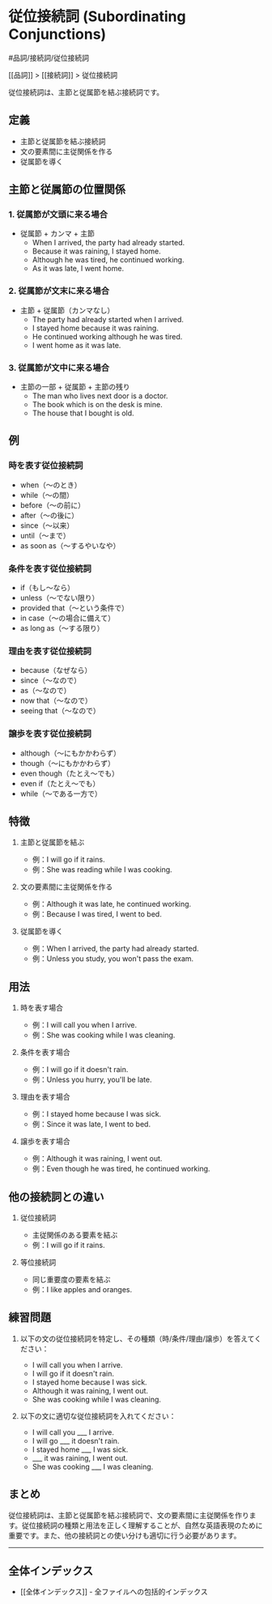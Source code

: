 # 従位接続詞 (Subordinating Conjunctions)

#品詞/接続詞/従位接続詞

[[品詞]] > [[接続詞]] > 従位接続詞

従位接続詞は、主節と従属節を結ぶ接続詞です。

## 定義
- 主節と従属節を結ぶ接続詞
- 文の要素間に主従関係を作る
- 従属節を導く

## 主節と従属節の位置関係

### 1. 従属節が文頭に来る場合
- 従属節 + カンマ + 主節
  - When I arrived, the party had already started.
  - Because it was raining, I stayed home.
  - Although he was tired, he continued working.
  - As it was late, I went home.

### 2. 従属節が文末に来る場合
- 主節 + 従属節（カンマなし）
  - The party had already started when I arrived.
  - I stayed home because it was raining.
  - He continued working although he was tired.
  - I went home as it was late.

### 3. 従属節が文中に来る場合
- 主節の一部 + 従属節 + 主節の残り
  - The man who lives next door is a doctor.
  - The book which is on the desk is mine.
  - The house that I bought is old.

## 例
### 時を表す従位接続詞
- when（～のとき）
- while（～の間）
- before（～の前に）
- after（～の後に）
- since（～以来）
- until（～まで）
- as soon as（～するやいなや）

### 条件を表す従位接続詞
- if（もし～なら）
- unless（～でない限り）
- provided that（～という条件で）
- in case（～の場合に備えて）
- as long as（～する限り）

### 理由を表す従位接続詞
- because（なぜなら）
- since（～なので）
- as（～なので）
- now that（～なので）
- seeing that（～なので）

### 譲歩を表す従位接続詞
- although（～にもかかわらず）
- though（～にもかかわらず）
- even though（たとえ～でも）
- even if（たとえ～でも）
- while（～である一方で）

## 特徴
1. 主節と従属節を結ぶ
   - 例：I will go if it rains.
   - 例：She was reading while I was cooking.

2. 文の要素間に主従関係を作る
   - 例：Although it was late, he continued working.
   - 例：Because I was tired, I went to bed.

3. 従属節を導く
   - 例：When I arrived, the party had already started.
   - 例：Unless you study, you won't pass the exam.

## 用法
1. 時を表す場合
   - 例：I will call you when I arrive.
   - 例：She was cooking while I was cleaning.

2. 条件を表す場合
   - 例：I will go if it doesn't rain.
   - 例：Unless you hurry, you'll be late.

3. 理由を表す場合
   - 例：I stayed home because I was sick.
   - 例：Since it was late, I went to bed.

4. 譲歩を表す場合
   - 例：Although it was raining, I went out.
   - 例：Even though he was tired, he continued working.

## 他の接続詞との違い
1. 従位接続詞
   - 主従関係のある要素を結ぶ
   - 例：I will go if it rains.

2. 等位接続詞
   - 同じ重要度の要素を結ぶ
   - 例：I like apples and oranges.

## 練習問題
1. 以下の文の従位接続詞を特定し、その種類（時/条件/理由/譲歩）を答えてください：
   - I will call you when I arrive.
   - I will go if it doesn't rain.
   - I stayed home because I was sick.
   - Although it was raining, I went out.
   - She was cooking while I was cleaning.

2. 以下の文に適切な従位接続詞を入れてください：
   - I will call you ___ I arrive.
   - I will go ___ it doesn't rain.
   - I stayed home ___ I was sick.
   - ___ it was raining, I went out.
   - She was cooking ___ I was cleaning.

## まとめ
従位接続詞は、主節と従属節を結ぶ接続詞で、文の要素間に主従関係を作ります。従位接続詞の種類と用法を正しく理解することが、自然な英語表現のために重要です。また、他の接続詞との使い分けも適切に行う必要があります。

---

## 全体インデックス
- [[全体インデックス]] - 全ファイルへの包括的インデックス 